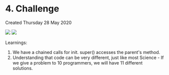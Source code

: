 # 4. Challenge
Created Thursday 28 May 2020

![](pasted_image%2012.png)
![](pasted_image002%204.png)

Learnings:

1. We have a chained calls for init. super() accesses the parent's method.
2. Understanding that code can be very different, just like most Science - If we give a problem to 10 programmers, we will have 11 different solutions.


